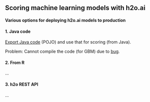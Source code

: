
## Scoring machine learning models with h2o.ai

#### Various options for deploying h2o.ai models to production

#### 1. Java code

[Export Java code](2-pojo) (POJO) and use that for scoring (from Java).

Problem: Cannot compile the code (for GBM) due to [bug](https://0xdata.atlassian.net/browse/PUBDEV-1395).

#### 2. From R

...

#### 3. h2o REST API

...


